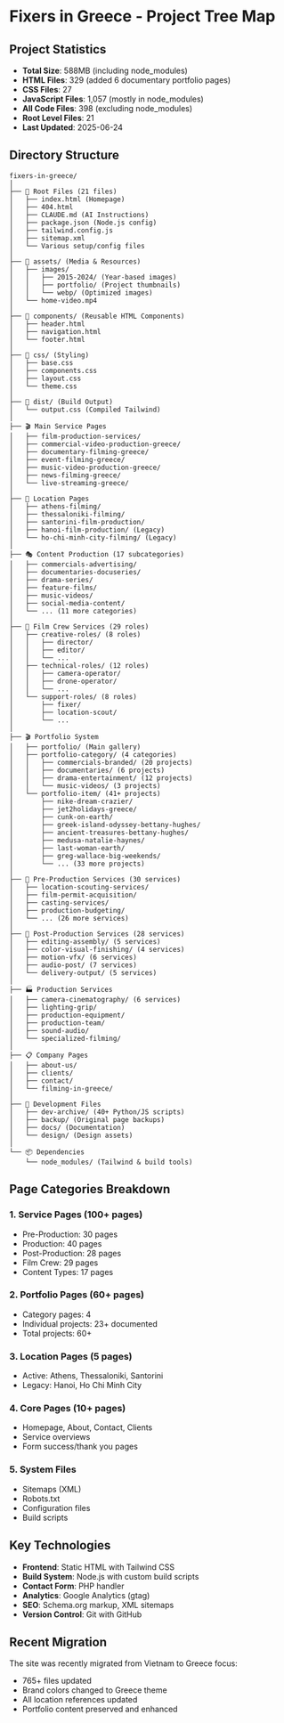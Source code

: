 # Fixers in Greece - Project Tree Map

## Project Statistics
- **Total Size**: 588MB (including node_modules)
- **HTML Files**: 329 (added 6 documentary portfolio pages)
- **CSS Files**: 27
- **JavaScript Files**: 1,057 (mostly in node_modules)
- **All Code Files**: 398 (excluding node_modules)
- **Root Level Files**: 21
- **Last Updated**: 2025-06-24

## Directory Structure

```
fixers-in-greece/
│
├── 📄 Root Files (21 files)
│   ├── index.html (Homepage)
│   ├── 404.html
│   ├── CLAUDE.md (AI Instructions)
│   ├── package.json (Node.js config)
│   ├── tailwind.config.js
│   ├── sitemap.xml
│   └── Various setup/config files
│
├── 📁 assets/ (Media & Resources)
│   ├── images/
│   │   ├── 2015-2024/ (Year-based images)
│   │   ├── portfolio/ (Project thumbnails)
│   │   └── webp/ (Optimized images)
│   └── home-video.mp4
│
├── 📁 components/ (Reusable HTML Components)
│   ├── header.html
│   ├── navigation.html
│   └── footer.html
│
├── 📁 css/ (Styling)
│   ├── base.css
│   ├── components.css
│   ├── layout.css
│   └── theme.css
│
├── 📁 dist/ (Build Output)
│   └── output.css (Compiled Tailwind)
│
├── 🎬 Main Service Pages
│   ├── film-production-services/
│   ├── commercial-video-production-greece/
│   ├── documentary-filming-greece/
│   ├── event-filming-greece/
│   ├── music-video-production-greece/
│   ├── news-filming-greece/
│   └── live-streaming-greece/
│
├── 📍 Location Pages
│   ├── athens-filming/
│   ├── thessaloniki-filming/
│   ├── santorini-film-production/
│   ├── hanoi-film-production/ (Legacy)
│   └── ho-chi-minh-city-filming/ (Legacy)
│
├── 🎭 Content Production (17 subcategories)
│   ├── commercials-advertising/
│   ├── documentaries-docuseries/
│   ├── drama-series/
│   ├── feature-films/
│   ├── music-videos/
│   ├── social-media-content/
│   └── ... (11 more categories)
│
├── 🎥 Film Crew Services (29 roles)
│   ├── creative-roles/ (8 roles)
│   │   ├── director/
│   │   ├── editor/
│   │   └── ...
│   ├── technical-roles/ (12 roles)
│   │   ├── camera-operator/
│   │   ├── drone-operator/
│   │   └── ...
│   └── support-roles/ (8 roles)
│       ├── fixer/
│       ├── location-scout/
│       └── ...
│
├── 🎬 Portfolio System
│   ├── portfolio/ (Main gallery)
│   ├── portfolio-category/ (4 categories)
│   │   ├── commercials-branded/ (20 projects)
│   │   ├── documentaries/ (6 projects)
│   │   ├── drama-entertainment/ (12 projects)
│   │   └── music-videos/ (3 projects)
│   └── portfolio-item/ (41+ projects)
│       ├── nike-dream-crazier/
│       ├── jet2holidays-greece/
│       ├── cunk-on-earth/
│       ├── greek-island-odyssey-bettany-hughes/
│       ├── ancient-treasures-bettany-hughes/
│       ├── medusa-natalie-haynes/
│       ├── last-woman-earth/
│       ├── greg-wallace-big-weekends/
│       └── ... (33 more projects)
│
├── 📝 Pre-Production Services (30 services)
│   ├── location-scouting-services/
│   ├── film-permit-acquisition/
│   ├── casting-services/
│   ├── production-budgeting/
│   └── ... (26 more services)
│
├── 🎨 Post-Production Services (28 services)
│   ├── editing-assembly/ (5 services)
│   ├── color-visual-finishing/ (4 services)
│   ├── motion-vfx/ (6 services)
│   ├── audio-post/ (7 services)
│   └── delivery-output/ (5 services)
│
├── 🏭 Production Services
│   ├── camera-cinematography/ (6 services)
│   ├── lighting-grip/
│   ├── production-equipment/
│   ├── production-team/
│   ├── sound-audio/
│   └── specialized-filming/
│
├── 📋 Company Pages
│   ├── about-us/
│   ├── clients/
│   ├── contact/
│   └── filming-in-greece/
│
├── 🔧 Development Files
│   ├── dev-archive/ (40+ Python/JS scripts)
│   ├── backup/ (Original page backups)
│   ├── docs/ (Documentation)
│   └── design/ (Design assets)
│
└── 📦 Dependencies
    └── node_modules/ (Tailwind & build tools)
```

## Page Categories Breakdown

### 1. **Service Pages** (100+ pages)
   - Pre-Production: 30 pages
   - Production: 40 pages
   - Post-Production: 28 pages
   - Film Crew: 29 pages
   - Content Types: 17 pages

### 2. **Portfolio Pages** (60+ pages)
   - Category pages: 4
   - Individual projects: 23+ documented
   - Total projects: 60+

### 3. **Location Pages** (5 pages)
   - Active: Athens, Thessaloniki, Santorini
   - Legacy: Hanoi, Ho Chi Minh City

### 4. **Core Pages** (10+ pages)
   - Homepage, About, Contact, Clients
   - Service overviews
   - Form success/thank you pages

### 5. **System Files**
   - Sitemaps (XML)
   - Robots.txt
   - Configuration files
   - Build scripts

## Key Technologies

- **Frontend**: Static HTML with Tailwind CSS
- **Build System**: Node.js with custom build scripts
- **Contact Form**: PHP handler
- **Analytics**: Google Analytics (gtag)
- **SEO**: Schema.org markup, XML sitemaps
- **Version Control**: Git with GitHub

## Recent Migration
The site was recently migrated from Vietnam to Greece focus:
- 765+ files updated
- Brand colors changed to Greece theme
- All location references updated
- Portfolio content preserved and enhanced